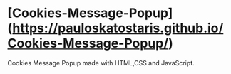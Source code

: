 # [Cookies-Message-Popup] (https://pauloskatostaris.github.io/Cookies-Message-Popup/)

Cookies Message Popup made with HTML,CSS and JavaScript.
